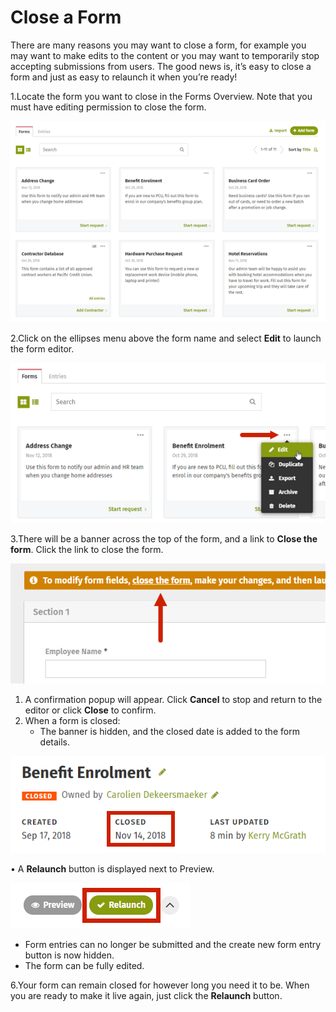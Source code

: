 # Close a Form



There are many reasons you may want to close a form, for example you may want to make edits to the content or you may want to temporarily stop accepting submissions from users. The good news is, it’s easy to close a form and just as easy to relaunch it when you’re ready!

1.Locate the form you want to close in the Forms Overview. Note that you must have editing permission to close the form.  
  


![](../../../.gitbook/assets/1%20%2822%29.png)

2.Click on the ellipses menu above the form name and select **Edit** to launch the form editor.

![](../../../.gitbook/assets/2%20%285%29.png)

3.There will be a banner across the top of the form, and a link to **Close the form**. Click the link to close the form.  


![](../../../.gitbook/assets/3%20%2811%29.png)



1. A confirmation popup will appear. Click **Cancel** to stop and return to the editor or click **Close** to confirm.
2. When a form is closed:
   * The banner is hidden, and the closed date is added to the form details.

![](../../../.gitbook/assets/4%20%289%29.png)

• A **Relaunch** button is displayed next to Preview.

![](../../../.gitbook/assets/5%20%2818%29.png)



* Form entries can no longer be submitted and the create new form entry button is now hidden.
* The form can be fully edited.

6.Your form can remain closed for however long you need it to be. When you are ready to make it live again, just click the **Relaunch** button.

  
  


